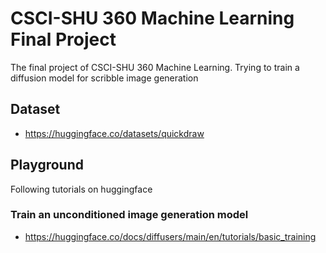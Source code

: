 # CSCI-SHU 360 Machine Learning Final Project

 The final project of CSCI-SHU 360 Machine Learning. Trying to train a diffusion model for scribble image generation

## Dataset
* https://huggingface.co/datasets/quickdraw

## Playground
Following tutorials on huggingface
### Train an unconditioned image generation model
* https://huggingface.co/docs/diffusers/main/en/tutorials/basic_training